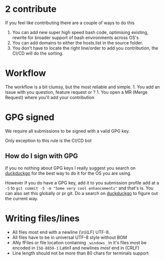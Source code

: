 # 2 contribute

If you feel like contributing there are a couple of ways to do this

1. You can add new super high speed bash code, optimising existing, rewrite for 
    broader support of bash environments across OS's
1. You can add domains to either the hosts.list in the source folder.
1. You don't have to locate the right line/order to add you contribution, the 
    CI/CD will do the sorting.

# Workflow

The workflow is a bit clumsy, but the most reliable and simple.
    1. You add an issue with you question, feature request or ? 
    1. You open a MR (Merge Request) where you'll add your contribution

# GPG signed
We require all submissions to be signed with a valid GPG key.

Only exception to this rule is the CI/CD bot

## How do I sign with GPG
If you no nothing about GPG keys I really suggest you search on 
[duckduckgo](https://duckduckgo.com) for the best way to do it for the OS you 
are using.

However if you do have a GPG key, add it to you submission profile add at a `-S`
to `git commit -S -m "Some very cool enhancements"` and that's is. You can also 
set this globally or pr git. Do a search on [duckduckgo](https://duckduckgo.com)
to figure out the current way.

# Writing files/lines
- All files most end with a newline (\n)(LF) UTF-8.
- All files have to be in universal UTF-8 style without BOM
- ANy fFiles or file location containing `_windows_` in it's files most be 
  encoded in `ISO-8859-1` Latin1 and newlines *most* end in (CRLF)
- Line length should not be more than 80 chars for terminals support

